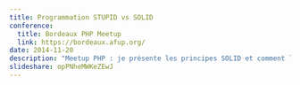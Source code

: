 ```yaml
---
title: Programmation STUPID vs SOLID
conference:
  title: Bordeaux PHP Meetup
  link: https://bordeaux.afup.org/
date: 2014-11-20
description: "Meetup PHP : je présente les principes SOLID et comment les appliquer en PHP. Je présente également les principes STUPID pour montrer la différence entre un bon et un mauvais code."
slideshare: opPNheMWKeZEwJ
---
```

